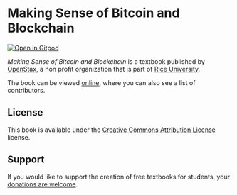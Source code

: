 # Making Sense of Bitcoin and Blockchain

[![Open in Gitpod](https://gitpod.io/button/open-in-gitpod.svg)](https://gitpod.io/from-referrer/)

_Making Sense of Bitcoin and Blockchain_ is a textbook published by [OpenStax](https://openstax.org/), a non profit organization that is part of [Rice University](https://www.rice.edu/).

The book can be viewed [online](https://github.com/cnx-user-books/cnxbook-making-sense-of-bitcoin-and-blockchain/releases/latest), where you can also see a list of contributors.

## License
This book is available under the [Creative Commons Attribution License](./LICENSE) license.

## Support
If you would like to support the creation of free textbooks for students, your [donations are welcome](https://riceconnect.rice.edu/donation/support-openstax-banner).
